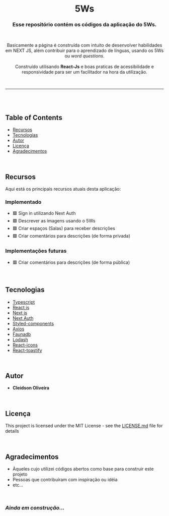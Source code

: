 <p>
  <h1 align="center">5Ws</h1>

  <h3 align="center">Esse repositório contém os códigos da aplicação do 5Ws.</h3>
    </br>

  <p align="center">
    Basicamente a página é construída com intuito de desenvolver habilidades em NEXT JS, além contribuir para o aprendizado de línguas, usando os 5Ws ou <i>word questions</i>.
    </br>
    </br>
    Construído utilisando <b>React-Js</b> e boas praticas de acessibilidade e responsividade para ser um facilitador na hora da utilização.
  </p>
</p>

<br />
<hr />
<br />
<br />

## Table of Contents

* [Recursos](#recursos)
* [Tecnologias](#tecnologias)<!-- * [Screenshoots](#screenshoots) -->
* [Autor](#autor)
* [Licença](#licença)
* [Agradecimentos](#agradecimentos)

<br />

## Recursos
Aqui está os principais recursos atuais desta aplicação:

### Implementado

- 🟩 Sign in utilizando Next Auth
- 🟩 Descrever as imagens usando o 5Ws
- 🟩 Criar espaços (Salas) para receber descrições
- 🟩 Criar comentários para descrições (de forma privada)

### Implementações futuras

- 🟥 Criar comentários para descrições (de forma pública)

<br />

## Tecnologias

- [Typescript](https://www.typescriptlang.org/)
- [React js](https://reactjs.org/)
- [Next js](https://reactjs.org/)
- [Next Auth](https://next-auth.js.org/)
- [Styled-components](https://styled-components.com)
- [Axios](https://axios-http.com/ptbr/)
- [Faunadb](https://docs.fauna.com/fauna/current/learn/introduction/)
- [Lodash](https://lodash.com/)
- [React-icons](https://react-icons.github.io/react-icons/)
- [React-toastify](https://fkhadra.github.io/react-toastify/introduction)

<br />

<!-- 
## Screenshoots
Aqui estão alguns prints demonstrando o funcionamento da aplicação

**Página para descrição das imagens :**<br><br>
<img src="screenshoots/description_page.jpg" width="800px" /><br>

**Painel de controle :**<br><br>
<img src="screenshoots/dashboard_page.jpg" width="800px" /><br>

<br /> 
-->

## Autor
* **Cleidson Oliveira** 

<br />

## Licença
This project is licensed under the MIT License - see the [LICENSE.md](LICENSE) file for details

<br />

## Agradecimentos
* Àqueles cujo utilizei códigos abertos como base para construir este projeto
* Pessoas que contribuíram com inspiração ou idéia
* etc...

<br />

### _Ainda em construção..._
